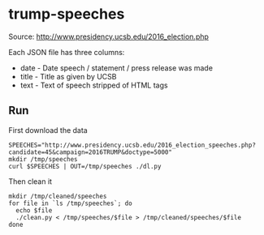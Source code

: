 trump-speeches
==============

Source: http://www.presidency.ucsb.edu/2016_election.php

Each JSON file has three columns:

* date - Date speech / statement / press release was made
* title - Title as given by UCSB
* text - Text of speech stripped of HTML tags

Run
---

First download the data

```
SPEECHES="http://www.presidency.ucsb.edu/2016_election_speeches.php?candidate=45&campaign=2016TRUMP&doctype=5000"
mkdir /tmp/speeches
curl $SPEECHES | OUT=/tmp/speeches ./dl.py
```

Then clean it

```
mkdir /tmp/cleaned/speeches
for file in `ls /tmp/speeches`; do
  echo $file
  ./clean.py < /tmp/speeches/$file > /tmp/cleaned/speeches/$file
done
```
